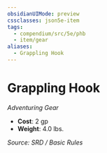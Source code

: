 ```yaml
---
obsidianUIMode: preview
cssclasses: json5e-item
tags:
  - compendium/src/5e/phb
  - item/gear
aliases:
  - Grappling Hook
---
```

# Grappling Hook
*Adventuring Gear*  

- **Cost**: 2 gp
- **Weight**: 4.0 lbs.

*Source: SRD / Basic Rules*